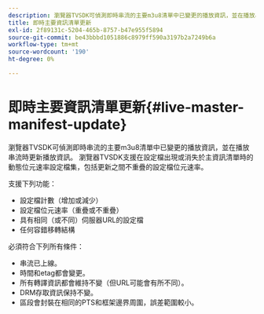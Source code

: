 ```yaml
---
description: 瀏覽器TVSDK可偵測即時串流的主要m3u8清單中已變更的播放資訊，並在播放串流時更新播放資訊。 瀏覽器TVSDK支援在設定檔出現或消失於主資訊清單時的動態位元速率設定檔集，包括更新之間不重疊的設定檔位元速率。
title: 即時主要資訊清單更新
exl-id: 2f89131c-5204-465b-8757-b47e955f5894
source-git-commit: be43bbbd1051886c8979ff590a3197b2a7249b6a
workflow-type: tm+mt
source-wordcount: '190'
ht-degree: 0%

---
```


# 即時主要資訊清單更新{#live-master-manifest-update}

瀏覽器TVSDK可偵測即時串流的主要m3u8清單中已變更的播放資訊，並在播放串流時更新播放資訊。 瀏覽器TVSDK支援在設定檔出現或消失於主資訊清單時的動態位元速率設定檔集，包括更新之間不重疊的設定檔位元速率。

支援下列功能：

* 設定檔計數（增加或減少）
* 設定檔位元速率（重疊或不重疊）
* 具有相同（或不同）伺服器URL的設定檔
* 任何容錯移轉結構

必須符合下列所有條件：

* 串流已上線。
* 時間和etag都會變更。
* 所有轉譯資訊都會維持不變（但URL可能會有所不同）。
* DRM存取資訊保持不變。
* 區段會封裝在相同的PTS和框架邊界周圍，誤差範圍較小。
